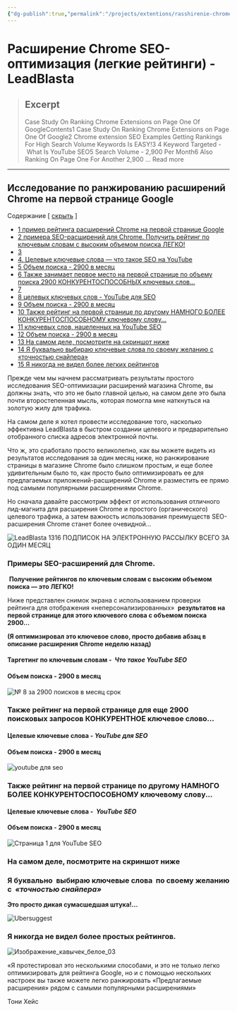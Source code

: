 ```yaml
---
{"dg-publish":true,"permalink":"/projects/extentions/rasshirenie-chrome-seo-optimizacziya-legkie-rejtingi-lead-blasta/","tags":["chrome","extention"]}
---
```



# Расширение Chrome SEO-оптимизация (легкие рейтинги) - LeadBlasta

> ## Excerpt
> Case Study On Ranking Chrome Extensions on Page One Of GoogleContents1 Case Study On Ranking Chrome Extensions on Page One Of Google2 Chrome extension SEO Examples Getting Rankings For High Search Volume Keywords Is EASY!3 4 Keyword Targeted - What Is YouTube SEO5 Search Volume - 2,900 Per Month6 Also Ranking On Page One For Another 2,900 ... Read more

---
## Исследование по ранжированию расширений Chrome на первой странице Google

Содержание \[ [скрыть](https://leadblasta.com/chrome-extension-seo/#) \][](https://leadblasta.com/chrome-extension-seo/#)

-   [1 пример рейтинга расширений Chrome на первой странице Google](https://leadblasta.com/chrome-extension-seo/#Case_Study_On_Ranking_Chrome_Extensions_on_Page_One_Of_Google)
-   [2 примера SEO-расширений для Chrome. Получить рейтинг по ключевым словам с высоким объемом поиска ЛЕГКО!](https://leadblasta.com/chrome-extension-seo/#Chrome_extension_SEO_ExamplesnbspGetting_Rankings_For_High_Search_Volume_Keywords_Is_EASY)
-   [3](https://leadblasta.com/chrome-extension-seo/#i)
-   [4\. Целевые ключевые слова — что такое SEO на YouTube](https://leadblasta.com/chrome-extension-seo/#Keyword_Targeted_-nbspWhat_Is_YouTube_SEO)
-   [5 Объем поиска - 2900 в месяц](https://leadblasta.com/chrome-extension-seo/#Search_Volume_-_2900_Per_Month)
-   [6 Также занимает первое место на первой странице по объему поиска 2900 КОНКУРЕНТОСПОСОБНЫХ ключевых слов...](https://leadblasta.com/chrome-extension-seo/#Also_Ranking_On_Page_One_For_Another_2900_Search_Volume_COMPETITIVE_Keyword)
-   [7](https://leadblasta.com/chrome-extension-seo/#i-2)
-   [8 целевых ключевых слов - YouTube для SEO](https://leadblasta.com/chrome-extension-seo/#Keyword_Targeted_-_YouTube_For_SEO)
-   [9 Объем поиска - 2900 в месяц](https://leadblasta.com/chrome-extension-seo/#Search_Volume_-_2900_Per_Month-2)
-   [10 Также рейтинг на первой странице по другому НАМНОГО БОЛЕЕ КОНКУРЕНТОСПОСОБНОМУ ключевому слову...](https://leadblasta.com/chrome-extension-seo/#Also_Ranking_On_Page_One_For_Another_MUCH_MORE_COMPETITIVE_Keyword)
-   [11 ключевых слов, нацеленных на YouTube SEO](https://leadblasta.com/chrome-extension-seo/#Keyword_Targeted_-nbspYouTube_SEO)
-   [12 Объем поиска - 2900 в месяц](https://leadblasta.com/chrome-extension-seo/#Search_Volume_-_2900_Per_Month-3)
-   [13 На самом деле, посмотрите на скриншот ниже](https://leadblasta.com/chrome-extension-seo/#In_Fact_Look_At_The_Screenshot_Below)
-   [14 Я буквально выбираю ключевые слова по своему желанию с «точностью снайпера»](https://leadblasta.com/chrome-extension-seo/#I_Am_LiterallynbspPicking_Keywords_OffnbspAt_Will_WithnbspSnipers_Precision)
-   [15 Я никогда не видел более легких рейтингов](https://leadblasta.com/chrome-extension-seo/#Ive_never_seen_easier_rankings)

Прежде чем мы начнем рассматривать результаты простого исследования SEO-оптимизации расширений магазина Chrome, вы должны знать, что это не было главной целью, на самом деле это была почти второстепенная мысль, которая помогла мне наткнуться на золотую жилу для трафика.

На самом деле я хотел провести исследование того, насколько эффективна LeadBlasta в быстром создании целевого и предварительно отобранного списка адресов электронной почты.

Что ж, это сработало просто великолепно, как вы можете видеть из результатов исследования за один месяц ниже, но ранжирование страницы в магазине Chrome было слишком простым, и еще более удивительным было то, как просто было оптимизировать ее для предлагаемых приложений-расширений Chrome и разместить ее прямо под самыми популярными расширениями Chrome.

Но сначала давайте рассмотрим эффект от использования отличного лид-магнита для расширения Chrome и простого (органического) целевого трафика, а затем важность использования преимуществ SEO-расширения Chrome станет более очевидной...

![LeadBlasta 1316 ПОДПИСОК НА ЭЛЕКТРОННУЮ РАССЫЛКУ ВСЕГО ЗА ОДИН МЕСЯЦ](http://leadblasta.com/wp-content/uploads/2020/06/1316-EMAIL-OPTINS-AFTER-JUST-ONE-MONTH.jpg "1316 ПОДПИСОК НА ЭЛЕКТРОННУЮ ПОЧТУ ЗА ОДИН МЕСЯЦ")

### **Примеры SEO-расширений для Chrome.**  
 **Получение рейтингов по ключевым словам с высоким объемом поиска — это ЛЕГКО!**

Ниже представлен снимок экрана с использованием проверки рейтинга для отображения «неперсонализированных»  **результатов на первой странице для этого ключевого слова с объемом поиска 2900...**

**(Я оптимизировал это ключевое слово, просто добавив абзац в описание расширения Chrome неделю назад)**

#### Таргетинг по ключевым словам -  **_Что такое YouTube SEO_**

#### Объем поиска - 2900 в месяц

![](http://leadblasta.com/wp-content/uploads/2020/06/No-8-for-2900-search-per-month-terrm.jpg "№ 8 за 2900 поисков в месяц срок")

### **Также рейтинг на первой странице для еще 2900 поисковых запросов КОНКУРЕНТНОЕ ключевое слово...**

#### Целевые ключевые слова - **_YouTube для SEO_**

#### Объем поиска - 2900 в месяц

![](http://leadblasta.com/wp-content/uploads/2020/06/youtube-for-seo.jpg "youtube для seo")

### **Также рейтинг на первой странице по другому НАМНОГО БОЛЕЕ КОНКУРЕНТОСПОСОБНОМУ ключевому слову...**

#### Целевые ключевые слова -  **_YouTube SEO_**

#### Объем поиска - 2900 в месяц

![](http://leadblasta.com/wp-content/uploads/2020/06/Page-1-for-YouTube-SEO.jpg "Страница 1 для YouTube SEO")

### На самом деле, посмотрите на скриншот ниже

### Я буквально  **выбираю ключевые слова**  по своему желанию с  _**«точностью снайпера»**_

**Это просто дикая сумасшедшая штука!...**

![](http://leadblasta.com/wp-content/uploads/2020/06/Ubersuggest.jpg "Ubersuggest")

### Я никогда не видел более простых рейтингов.

![](https://leadblasta.com/wp-content/uploads/tcb_content_templates//images/Quotation_marks_image_white_03.png "Изображение_кавычек_белое_03")

«Я протестировал это несколькими способами, и это не только легко оптимизировать для рейтинга Google, но и с помощью нескольких настроек вы также можете легко ранжировать «Предлагаемые расширения» рядом с самыми популярными расширениями»

Тони Хейс
